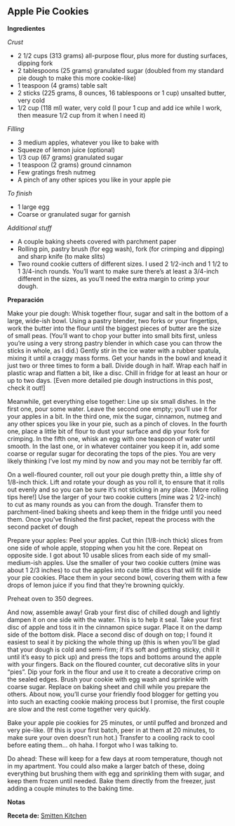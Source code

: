 ## Apple Pie Cookies

**Ingredientes**

*Crust*

- 2 1/2 cups (313 grams) all-purpose flour, plus more for dusting surfaces, dipping fork
- 2 tablespoons (25 grams) granulated sugar (doubled from my standard pie dough to make this more cookie-like)
- 1 teaspoon (4 grams) table salt
- 2 sticks (225 grams, 8 ounces, 16 tablespoons or 1 cup) unsalted butter, very cold
- 1/2 cup (118 ml) water, very cold (I pour 1 cup and add ice while I work, then measure 1/2 cup from it when I need it)

*Filling*

- 3 medium apples, whatever you like to bake with
- Squeeze of lemon juice (optional)
- 1/3 cup (67 grams) granulated sugar
- 1 teaspoon (2 grams) ground cinnamon
- Few gratings fresh nutmeg
- A pinch of any other spices you like in your apple pie

*To finish*

- 1 large egg
- Coarse or granulated sugar for garnish

*Additional stuff*

- A couple baking sheets covered with parchment paper
- Rolling pin, pastry brush (for egg wash), fork (for crimping and dipping) and sharp knife (to make slits)
- Two round cookie cutters of different sizes. I used 2 1/2-inch and 1 1/2 to 1 3/4-inch rounds. You’ll want to make sure there’s at least a 3/4-inch different in the sizes, as you’ll need the extra margin to crimp your dough.

**Preparación**

Make your pie dough: Whisk together flour, sugar and salt in the bottom of a large, wide-ish bowl. Using a pastry blender, two forks or your fingertips, work the butter into the flour until the biggest pieces of butter are the size of small peas. (You’ll want to chop your butter into small bits first, unless you’re using a very strong pastry blender in which case you can throw the sticks in whole, as I did.) Gently stir in the ice water with a rubber spatula, mixing it until a craggy mass forms. Get your hands in the bowl and knead it just two or three times to form a ball. Divide dough in half. Wrap each half in plastic wrap and flatten a bit, like a disc. Chill in fridge for at least an hour or up to two days. [Even more detailed pie dough instructions in this post, check it out!]

Meanwhile, get everything else together: Line up six small dishes. In the first one, pour some water. Leave the second one empty; you’ll use it for your apples in a bit. In the third one, mix the sugar, cinnamon, nutmeg and any other spices you like in your pie, such as a pinch of cloves. In the fourth one, place a little bit of flour to dust your surface and dip your fork for crimping. In the fifth one, whisk an egg with one teaspoon of water until smooth. In the last one, or in whatever container you keep it in, add some coarse or regular sugar for decorating the tops of the pies. You are very likely thinking I’ve lost my mind by now and you may not be terribly far off.

On a well-floured counter, roll out your pie dough pretty thin, a little shy of 1/8-inch thick. Lift and rotate your dough as you roll it, to ensure that it rolls out evenly and so you can be sure it’s not sticking in any place. [More rolling tips here!] Use the larger of your two cookie cutters [mine was 2 1/2-inch) to cut as many rounds as you can from the dough. Transfer them to parchment-lined baking sheets and keep them in the fridge until you need them. Once you’ve finished the first packet, repeat the process with the second packet of dough

Prepare your apples: Peel your apples. Cut thin (1/8-inch thick) slices from one side of whole apple, stopping when you hit the core. Repeat on opposite side. I got about 10 usable slices from each side of my small-medium-ish apples. Use the smaller of your two cookie cutters (mine was about 1 2/3 inches) to cut the apples into cute little discs that will fit inside your pie cookies. Place them in your second bowl, covering them with a few drops of lemon juice if you find that they’re browning quickly.

Preheat oven to 350 degrees.

And now, assemble away! Grab your first disc of chilled dough and lightly dampen it on one side with the water. This is to help it seal. Take your first disc of apple and toss it in the cinnamon spice sugar. Place it on the damp side of the bottom disk. Place a second disc of dough on top; I found it easiest to seal it by picking the whole thing up (this is when you’ll be glad that your dough is cold and semi-firm; if it’s soft and getting sticky, chill it until it’s easy to pick up) and press the tops and bottoms around the apple with your fingers. Back on the floured counter, cut decorative slits in your “pies”. Dip your fork in the flour and use it to create a decorative crimp on the sealed edges. Brush your cookie with egg wash and sprinkle with coarse sugar. Replace on baking sheet and chill while you prepare the others. About now, you’ll curse your friendly food blogger for getting you into such an exacting cookie making process but I promise, the first couple are slow and the rest come together very quickly.

Bake your apple pie cookies for 25 minutes, or until puffed and bronzed and very pie-like. (If this is your first batch, peer in at them at 20 minutes, to make sure your oven doesn’t run hot.) Transfer to a cooling rack to cool before eating them… oh haha. I forgot who I was talking to.

Do ahead: These will keep for a few days at room temperature, though not in my apartment. You could also make a larger batch of these, doing everything but brushing them with egg and sprinkling them with sugar, and keep them frozen until needed. Bake them directly from the freezer, just adding a couple minutes to the baking time.

**Notas**



**Receta de:** [Smitten Kitchen](https://smittenkitchen.com/2011/10/apple-pie-cookies/)

